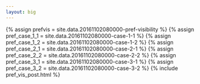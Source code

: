 ```yaml
---
layout: big
---
```

{% assign prefvis = site.data.20161102080000-pref-visibility %}
{% assign pref_case_1_1 = site.data.20161102080000-case-1-1 %}
{% assign pref_case_1_2 = site.data.20161102080000-case-1-2 %}
{% assign pref_case_2_1 = site.data.20161102080000-case-2-1 %}
{% assign pref_case_2_2 = site.data.20161102080000-case-2-2 %}
{% assign pref_case_3_1 = site.data.20161102080000-case-3-1 %}
{% assign pref_case_3_2 = site.data.20161102080000-case-3-2 %}
{% include pref_vis_post.html %}
